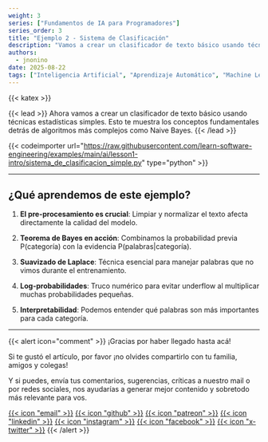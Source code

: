 ```yaml
---
weight: 3
series: ["Fundamentos de IA para Programadores"]
series_order: 3
title: "Ejemplo 2 - Sistema de Clasificación"
description: "Vamos a crear un clasificador de texto básico usando técnicas estadísticas simples. Esto te muestra los conceptos fundamentales detrás de algoritmos más complejos como Naive Bayes."
authors:
  - jnonino
date: 2025-08-22
tags: ["Inteligencia Artificial", "Aprendizaje Automático", "Machine Learning", "Clasificación"]
---
```

{{< katex >}}

{{< lead >}}
Ahora vamos a crear un clasificador de texto básico usando técnicas estadísticas simples. Esto te muestra los conceptos fundamentales detrás de algoritmos más complejos como Naive Bayes.
{{< /lead >}}

{{< codeimporter
    url="https://raw.githubusercontent.com/learn-software-engineering/examples/main/ai/lesson1-intro/sistema_de_clasificacion_simple.py"
    type="python"
    >}}

---

## ¿Qué aprendemos de este ejemplo?

1. **El pre-procesamiento es crucial**: Limpiar y normalizar el texto afecta directamente la calidad del modelo.

2. **Teorema de Bayes en acción**: Combinamos la probabilidad previa P(categoría) con la evidencia P(palabras|categoría).

3. **Suavizado de Laplace**: Técnica esencial para manejar palabras que no vimos durante el entrenamiento.

4. **Log-probabilidades**: Truco numérico para evitar underflow al multiplicar muchas probabilidades pequeñas.

5. **Interpretabilidad**: Podemos entender qué palabras son más importantes para cada categoría.

---

{{< alert icon="comment" >}}
¡Gracias por haber llegado hasta acá!

Si te gustó el artículo, por favor ¡no olvides compartirlo con tu familia, amigos y colegas!

Y si puedes, envía tus comentarios, sugerencias, críticas a nuestro mail o por redes sociales, nos ayudarías a generar mejor contenido y sobretodo más relevante para vos.

[{{< icon "email" >}}](mailto:learn.software.eng@gmail.com)
[{{< icon "github" >}}](https://github.com/learn-software-engineering)
[{{< icon "patreon" >}}](https://patreon.com/learnsoftwareeng)
[{{< icon "linkedin" >}}](https://linkedin.com/company/learn-software)
[{{< icon "instagram" >}}](https://www.instagram.com/learnsoftwareeng)
[{{< icon "facebook" >}}](https://www.facebook.com/learn.software.eng)
[{{< icon "x-twitter" >}}](https://x.com/software45687)
{{< /alert >}}

